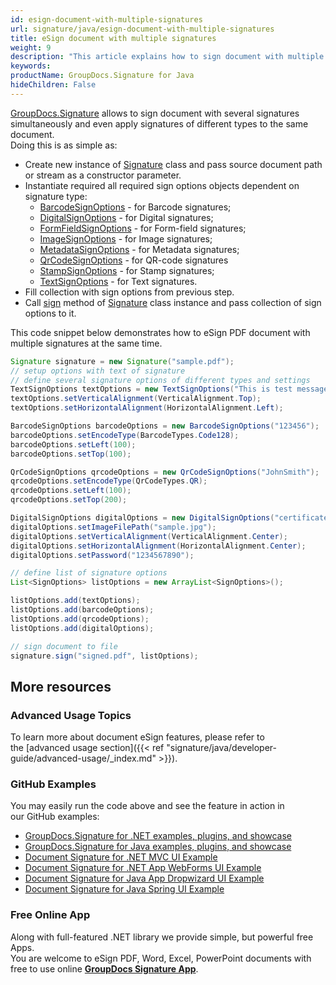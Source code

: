 ```yaml
---
id: esign-document-with-multiple-signatures
url: signature/java/esign-document-with-multiple-signatures
title: eSign document with multiple signatures
weight: 9
description: "This article explains how to sign document with multiple signatures of various type by GroupDocs.Signature API"
keywords: 
productName: GroupDocs.Signature for Java
hideChildren: False
---
```

[GroupDocs.Signature](https://products.groupdocs.com/signature/java) allows to sign document with several signatures simultaneously and even apply signatures of different types to the same document.   
Doing this is as simple as:

*   Create new instance of [Signature](https://apireference.groupdocs.com/java/signature/com.groupdocs.signature/Signature) class and pass source document path or stream as a constructor parameter.    
*   Instantiate required all required sign options objects dependent on signature type:    
    *   [BarcodeSignOptions](https://apireference.groupdocs.com/java/signature/com.groupdocs.signature.options.sign/BarcodeSignOptions) - for Barcode signatures;
    *   [DigitalSignOptions](https://apireference.groupdocs.com/java/signature/com.groupdocs.signature.options.sign/DigitalSignOptions) - for Digital signatures;
    *   [FormFieldSignOptions](https://apireference.groupdocs.com/java/signature/com.groupdocs.signature.options.sign/FormFieldSignOptions) - for Form-field signatures;
    *   [ImageSignOptions](https://apireference.groupdocs.com/java/signature/com.groupdocs.signature.options.sign/ImageSignOptions) - for Image signatures;
    *   [MetadataSignOptions](https://apireference.groupdocs.com/java/signature/com.groupdocs.signature.options.sign/MetadataSignOptions) - for Metadata signatures;
    *   [QrCodeSignOptions](https://apireference.groupdocs.com/java/signature/com.groupdocs.signature.options.sign/QrCodeSignOptions) - for QR-code signatures
    *   [StampSignOptions](https://apireference.groupdocs.com/java/signature/com.groupdocs.signature.options.sign/StampSignOptions) - for Stamp signatures;
    *   [TextSignOptions](https://apireference.groupdocs.com/java/signature/com.groupdocs.signature.options.sign/TextSignOptions) - for Text signatures.
*   Fill collection with sign options from previous step.  
*   Call [sign](https://apireference.groupdocs.com/java/signature/com.groupdocs.signature/Signature#sign(java.io.OutputStream,%20java.util.List)) method of [Signature](https://apireference.groupdocs.com/java/signature/com.groupdocs.signature/Signature) class instance and pass collection of sign options to it.
    
This code snippet below demonstrates how to eSign PDF document with multiple signatures at the same time.

```java
Signature signature = new Signature("sample.pdf");
// setup options with text of signature
// define several signature options of different types and settings
TextSignOptions textOptions = new TextSignOptions("This is test message");
textOptions.setVerticalAlignment(VerticalAlignment.Top);
textOptions.setHorizontalAlignment(HorizontalAlignment.Left);

BarcodeSignOptions barcodeOptions = new BarcodeSignOptions("123456");
barcodeOptions.setEncodeType(BarcodeTypes.Code128);
barcodeOptions.setLeft(100);
barcodeOptions.setTop(100);

QrCodeSignOptions qrcodeOptions = new QrCodeSignOptions("JohnSmith");
qrcodeOptions.setEncodeType(QrCodeTypes.QR);
qrcodeOptions.setLeft(100);
qrcodeOptions.setTop(200);

DigitalSignOptions digitalOptions = new DigitalSignOptions("certificate.pfx");
digitalOptions.setImageFilePath("sample.jpg");
digitalOptions.setVerticalAlignment(VerticalAlignment.Center);
digitalOptions.setHorizontalAlignment(HorizontalAlignment.Center);
digitalOptions.setPassword("1234567890");

// define list of signature options
List<SignOptions> listOptions = new ArrayList<SignOptions>();

listOptions.add(textOptions);
listOptions.add(barcodeOptions);
listOptions.add(qrcodeOptions);
listOptions.add(digitalOptions);

// sign document to file
signature.sign("signed.pdf", listOptions);
```

## More resources

### Advanced Usage Topics

To learn more about document eSign features, please refer to the [advanced usage section]({{< ref "signature/java/developer-guide/advanced-usage/_index.md" >}}).

### GitHub Examples 

You may easily run the code above and see the feature in action in our GitHub examples:

*   [GroupDocs.Signature for .NET examples, plugins, and showcase](https://github.com/groupdocs-signature/GroupDocs.Signature-for-.NET)    
*   [GroupDocs.Signature for Java examples, plugins, and showcase](https://github.com/groupdocs-signature/GroupDocs.Signature-for-Java)    
*   [Document Signature for .NET MVC UI Example](https://github.com/groupdocs-signature/GroupDocs.Signature-for-.NET-MVC)    
*   [Document Signature for .NET App WebForms UI Example](https://github.com/groupdocs-signature/GroupDocs.Signature-for-.NET-WebForms)    
*   [Document Signature for Java App Dropwizard UI Example](https://github.com/groupdocs-signature/GroupDocs.Signature-for-Java-Dropwizard)   
*   [Document Signature for Java Spring UI Example](https://github.com/groupdocs-signature/GroupDocs.Signature-for-Java-Spring)
    

### Free Online App 

Along with full-featured .NET library we provide simple, but powerful free Apps.  
You are welcome to eSign PDF, Word, Excel, PowerPoint documents with free to use online **[GroupDocs Signature App](https://products.groupdocs.app/signature)**.

